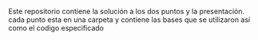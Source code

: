 Este repositorio contiene la solución a los dos puntos y la presentación. cada punto esta en una carpeta y contiene las bases que se utilizaron así como el codigo especificado
